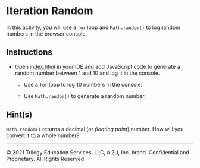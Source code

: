 # Iteration Random

In this activity, you will use a `for` loop and `Math.random()` to log random numbers in the browser console.

## Instructions

* Open [index.html](Unsolved/index.html) in your IDE and add JavaScript code to generate a random number between 1 and 10 and log it in the console.

  * Use a `for` loop to log 10 numbers in the console.

  * Use `Math.random()` to generate a random number.

## Hint(s)

`Math.random()` returns a decimal (or _floating point_) number. How will you convert it to a whole number?

---
© 2021 Trilogy Education Services, LLC, a 2U, Inc. brand. Confidential and Proprietary. All Rights Reserved.